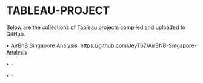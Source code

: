 # TABLEAU-PROJECT

Below are the collections of Tableau projects compiled and uploaded to GitHub.

• AirBnB Singapore Analysis. https://github.com/JeyT67/AirBNB-Singapore-Analysis

• -

• -
